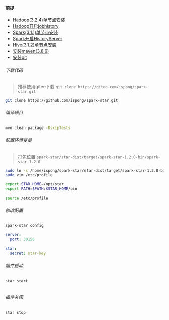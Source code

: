 #### 前提

- [Hadoop(3.2.4)单节点安装](https://ispong.isxcode.com/hadoop/hadoop/hadoop%20%E5%8D%95%E8%8A%82%E7%82%B9%E5%AE%89%E8%A3%85/)
- [Hadoop开启jobhistory](https://ispong.isxcode.com/hadoop/hadoop/hadoop%20Jobhistory/)
- [Spark(3.1.1)单节点安装](https://ispong.isxcode.com/hadoop/spark/spark%20%E5%8D%95%E8%8A%82%E7%82%B9%E5%AE%89%E8%A3%85/)
- [Spark开启HistoryServer](https://ispong.isxcode.com/hadoop/spark/spark%20HistoryServer/)
- [Hive(3.1.2)单节点安装](https://ispong.isxcode.com/hadoop/hive/hive%20%E5%8D%95%E8%8A%82%E7%82%B9%E5%AE%89%E8%A3%85/)
- [安装maven(3.8.6)](https://ispong.isxcode.com/spring/maven/maven%20%E5%AE%89%E8%A3%85/)
- [安装git](https://ispong.isxcode.com/github/git/git%20%E5%AE%89%E8%A3%85/)

###### 下载代码

> 推荐使用gitee下载
> `git clone https://gitee.com/ispong/spark-star.git`

```bash
git clone https://github.com/ispong/spark-star.git
```

###### 编译项目

```bash
mvn clean package -DskipTests
```

###### 配置环境变量

> 打包位置 `spark-star/star-dist/target/spark-star-1.2.0-bin/spark-star-1.2.0`

```bash
sudo ln -s /home/ispong/spark-star/star-dist/target/spark-star-1.2.0-bin/spark-star-1.2.0 /opt/star
sudo vim /etc/profile
```

```bash
export STAR_HOME=/opt/star
export PATH=$PATH:$STAR_HOME/bin
```

```bash
source /etc/profile
```

###### 修改配置

```bash
spark-star config
```

```yaml
server:
  port: 30156 
  
star:
  secret: star-key
```

###### 插件启动

```bash
star start
```

```log

```

###### 插件关闭

```bash
star stop
```
